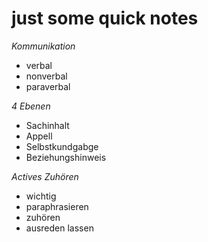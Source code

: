 # just some quick notes

*Kommunikation*

- verbal
- nonverbal
- paraverbal

*4 Ebenen*

- Sachinhalt
- Appell
- Selbstkundgabge
- Beziehungshinweis

*Actives Zuhören*

- wichtig
- paraphrasieren
- zuhören
- ausreden lassen